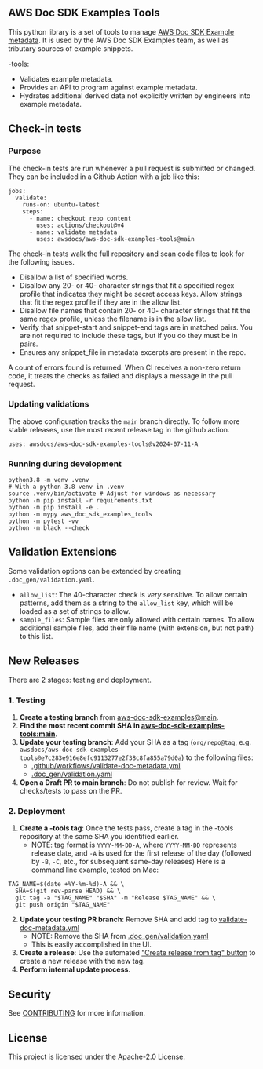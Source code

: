 ## AWS Doc SDK Examples Tools

This python library is a set of tools to manage [AWS Doc SDK Example metadata](https://github.com/awsdocs/aws-doc-sdk-examples/tree/main/.doc_gen).
It is used by the AWS Doc SDK Examples team, as well as tributary sources of
example snippets.

-tools:

- Validates example metadata.
- Provides an API to program against example metadata.
- Hydrates additional derived data not explicitly written by engineers into example metadata.

## Check-in tests

### Purpose

The check-in tests are run whenever a pull request is submitted or changed. They
can be included in a Github Action with a job like this:

```
jobs:
  validate:
    runs-on: ubuntu-latest
    steps:
      - name: checkout repo content
        uses: actions/checkout@v4
      - name: validate metadata
        uses: awsdocs/aws-doc-sdk-examples-tools@main
```

The check-in tests walk the full repository and scan code files to look for
the following issues.

- Disallow a list of specified words.
- Disallow any 20- or 40- character strings that fit a specified regex profile
  that indicates they might be secret access keys. Allow strings that fit the
  regex profile if they are in the allow list.
- Disallow file names that contain 20- or 40- character strings that fit the same
  regex profile, unless the filename is in the allow list.
- Verify that snippet-start and snippet-end tags are in matched pairs. You are
  not required to include these tags, but if you do they must be in pairs.
- Ensures any snippet_file in metadata excerpts are present in the repo.

A count of errors found is returned. When CI receives a non-zero return code,
it treats the checks as failed and displays a message in the pull request.

### Updating validations

The above configuration tracks the `main` branch directly. To follow more stable releases, use the most recent release tag in the github action.

```
uses: awsdocs/aws-doc-sdk-examples-tools@v2024-07-11-A
```

### Running during development

```
python3.8 -m venv .venv
# With a python 3.8 venv in .venv
source .venv/bin/activate # Adjust for windows as necessary
python -m pip install -r requirements.txt
python -m pip install -e .
python -m mypy aws_doc_sdk_examples_tools
python -m pytest -vv
python -m black --check
```

## Validation Extensions

Some validation options can be extended by creating `.doc_gen/validation.yaml`.

- `allow_list`: The 40-character check is _very_ sensitive. To allow certain patterns, add them as a string to the `allow_list` key, which will be loaded as a set of strings to allow.
- `sample_files`: Sample files are only allowed with certain names. To allow additional sample files, add their file name (with extension, but not path) to this list.

## New Releases
There are 2 stages: testing and deployment.

### 1. Testing

1. **Create a testing branch** from [aws-doc-sdk-examples@main](https://github.com/awsdocs/aws-doc-sdk-examples/tree/main).
2. **Find the most recent commit SHA in [aws-doc-sdk-examples-tools:main](https://github.com/awsdocs/aws-doc-sdk-examples-tools/commits/main/)**.
3. **Update your testing branch**: Add your SHA as a tag (`org/repo@tag`, e.g. `awsdocs/aws-doc-sdk-examples-tools@e7c283e916e8efc9113277e2f38c8fa855a79d0a`) to the following files:
    - [.github/workflows/validate-doc-metadata.yml](https://github.com/awsdocs/aws-doc-sdk-examples/blob/main/.github/workflows/validate-doc-metadata.yml)
    - [.doc_gen/validation.yaml](https://github.com/awsdocs/aws-doc-sdk-examples/blob/main/.doc_gen/validation.yaml)
4. **Open a Draft PR to main branch**: Do not publish for review. Wait for checks/tests to pass on the PR.

### 2. Deployment
1. **Create a -tools tag**: Once the tests pass, create a tag in the -tools repository at the same SHA you identified earlier.
   - NOTE: tag format is `YYYY-MM-DD-A`, where `YYYY-MM-DD` represents release date, and `-A` is used for the first release of the day (followed by `-B`, `-C`, etc., for subsequent same-day releases)
Here is a command line example, tested on Mac:
```
TAG_NAME=$(date +%Y-%m-%d)-A && \
  SHA=$(git rev-parse HEAD) && \
  git tag -a "$TAG_NAME" "$SHA" -m "Release $TAG_NAME" && \
  git push origin "$TAG_NAME"
```
2. **Update your testing PR branch**: Remove SHA and add tag to [validate-doc-metadata.yml](https://github.com/awsdocs/aws-doc-sdk-examples/blob/main/.github/workflows/validate-doc-metadata.yml)
    - NOTE: Remove the SHA from [.doc_gen/validation.yaml](https://github.com/awsdocs/aws-doc-sdk-examples/blob/main/.doc_gen/validation.yaml)
    - This is easily accomplished in the UI.
3. **Create a release**: Use the automated ["Create release from tag" button](https://github.com/awsdocs/aws-doc-sdk-examples-tools/releases/new) to create a new release with the new tag.
4. **Perform internal update process**.
   
## Security

See [CONTRIBUTING](CONTRIBUTING.md#security-issue-notifications) for more information.

## License

This project is licensed under the Apache-2.0 License.
